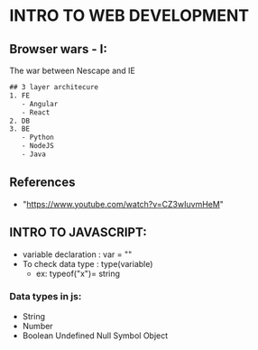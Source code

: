 # INTRO TO WEB DEVELOPMENT

## Browser wars - I:

The war between Nescape and IE

```css
## 3 layer architecure
1. FE
   - Angular
   - React
2. DB
3. BE
   - Python
   - NodeJS
   - Java
```

## References

- "https://www.youtube.com/watch?v=CZ3wIuvmHeM"

## INTRO TO JAVASCRIPT:

- variable declaration : var = ""
- To check data type : type(variable)
  - ex: typeof("x")= string

### Data types in js:

- String
- Number
- Boolean
  Undefined
  Null
  Symbol
  Object
